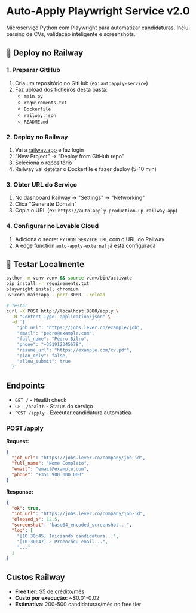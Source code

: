 # Auto-Apply Playwright Service v2.0

Microserviço Python com Playwright para automatizar candidaturas. Inclui parsing de CVs, validação inteligente e screenshots.

## 🚀 Deploy no Railway

### 1. Preparar GitHub
1. Cria um repositório no GitHub (ex: `autoapply-service`)
2. Faz upload dos ficheiros desta pasta:
   - `main.py`
   - `requirements.txt`
   - `Dockerfile`
   - `railway.json`
   - `README.md`

### 2. Deploy no Railway
1. Vai a [railway.app](https://railway.app) e faz login
2. "New Project" → "Deploy from GitHub repo"
3. Seleciona o repositório
4. Railway vai detetar o Dockerfile e fazer deploy (5-10 min)

### 3. Obter URL do Serviço
1. No dashboard Railway → "Settings" → "Networking"
2. Clica "Generate Domain"
3. Copia o URL (ex: `https://auto-apply-production.up.railway.app`)

### 4. Configurar no Lovable Cloud
1. Adiciona o secret `PYTHON_SERVICE_URL` com o URL do Railway
2. A edge function `auto-apply-external` já está configurada

## 🧪 Testar Localmente

```bash
python -m venv venv && source venv/bin/activate
pip install -r requirements.txt
playwright install chromium
uvicorn main:app --port 8080 --reload

# Testar
curl -X POST http://localhost:8080/apply \
  -H "Content-Type: application/json" \
  -d '{
    "job_url": "https://jobs.lever.co/example/job",
    "email": "pedro@example.com",
    "full_name": "Pedro Bilro",
    "phone": "+351912345678",
    "resume_url": "https://example.com/cv.pdf",
    "plan_only": false,
    "allow_submit": true
  }'
```

## Endpoints

- `GET /` - Health check
- `GET /health` - Status do serviço
- `POST /apply` - Executar candidatura automática

### POST /apply

**Request:**
```json
{
  "job_url": "https://jobs.lever.co/company/job-id",
  "full_name": "Nome Completo",
  "email": "email@example.com",
  "phone": "+351 900 000 000"
}
```

**Response:**
```json
{
  "ok": true,
  "job_url": "https://jobs.lever.co/company/job-id",
  "elapsed_s": 12.5,
  "screenshot": "base64_encoded_screenshot...",
  "log": [
    "[10:30:45] Iniciando candidatura...",
    "[10:30:47] ✓ Preencheu email...",
    "..."
  ]
}
```

## Custos Railway

- **Free tier**: $5 de crédito/mês
- **Custo por execução**: ~$0.01-0.02
- **Estimativa**: 200-500 candidaturas/mês no free tier
